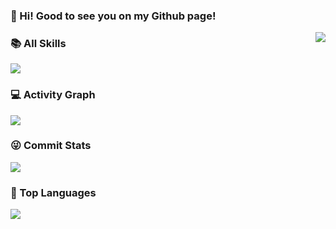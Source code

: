 ### 👋 Hi! Good to see you on my Github page!

<img align="right" src="https://github-readme-stats.vercel.app/api?username=Yuri-Su&show_icons=true&icon_color=CE1D2D&text_color=718096&bg_color=ffffff&hide_title=true" />


### 📚 All Skills

![](https://skillicons.dev/icons?perline=15&i=github,stackoverflow,vscode,idea,python,java,spring,maven,redis,mysql,linux,docker,nginx)

### 💻 Activity Graph

![](https://activity-graph.herokuapp.com/graph?username=Yuri-SuX&bg_color=1c1917&color=ffffff&line=216E39&point=32C15F&area_color=1c1917&area=true&hide_border=true&custom_title=GitHub%20Commits%20Graph)

### 😜 Commit Stats

![](https://github-readme-stats.vercel.app/api?username=AnoyiX&count_private=true&show_icons=true&show_owner=true)


### 🦁 Top Languages

![](https://github-readme-stats.vercel.app/api/top-langs/?username=AnoyiX&layout=compact)


  
